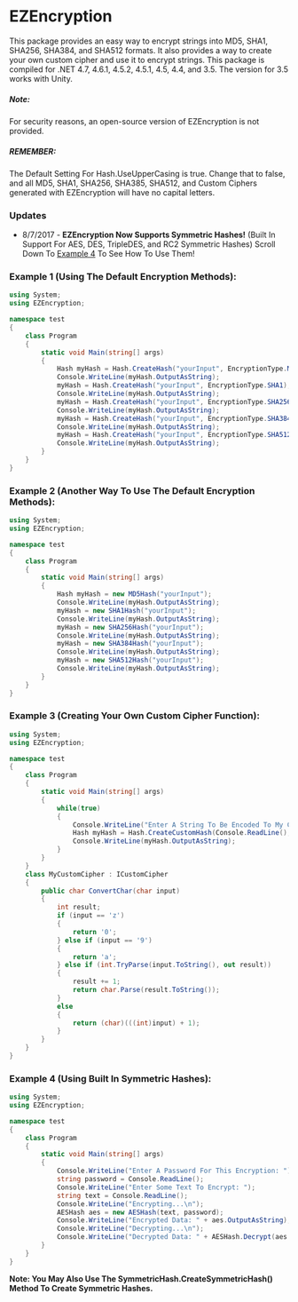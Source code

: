 # EZEncryption
This package provides an easy way to encrypt strings into MD5, SHA1, SHA256, SHA384, and SHA512 formats. It also provides a way to create your own custom cipher and use it to encrypt strings. This package is compiled for .NET 4.7, 4.6.1, 4.5.2, 4.5.1, 4.5, 4.4, and 3.5. The version for 3.5 works with Unity.

##### Note:
For security reasons, an open-source version of EZEncryption is not provided.

##### REMEMBER: 
The Default Setting For Hash.UseUpperCasing is true. Change that to false, and all MD5, SHA1, SHA256, SHA385, SHA512, and Custom Ciphers generated with EZEncryption will have no capital letters.

### Updates
- 8/7/2017 - <b>EZEncryption Now Supports Symmetric Hashes!</b> (Built In Support For AES, DES, TripleDES, and RC2 Symmetric Hashes) Scroll Down To [Example 4](https://github.com/gamergames123/EZEncryption#example-4-using-built-in-symmetric-hashes) To See How To Use Them! 


### Example 1 (Using The Default Encryption Methods):

```c#
using System;
using EZEncryption;

namespace test
{
    class Program
    {
        static void Main(string[] args)
        {
            Hash myHash = Hash.CreateHash("yourInput", EncryptionType.MD5);
            Console.WriteLine(myHash.OutputAsString);
            myHash = Hash.CreateHash("yourInput", EncryptionType.SHA1);
            Console.WriteLine(myHash.OutputAsString);
            myHash = Hash.CreateHash("yourInput", EncryptionType.SHA256);
            Console.WriteLine(myHash.OutputAsString);
            myHash = Hash.CreateHash("yourInput", EncryptionType.SHA384);
            Console.WriteLine(myHash.OutputAsString);
            myHash = Hash.CreateHash("yourInput", EncryptionType.SHA512);
            Console.WriteLine(myHash.OutputAsString);
        }
    }
}
```

### Example 2 (Another Way To Use The Default Encryption Methods):
```c#
using System;
using EZEncryption;

namespace test
{
    class Program
    {
        static void Main(string[] args)
        {
            Hash myHash = new MD5Hash("yourInput");
            Console.WriteLine(myHash.OutputAsString);
            myHash = new SHA1Hash("yourInput");
            Console.WriteLine(myHash.OutputAsString);
            myHash = new SHA256Hash("yourInput");
            Console.WriteLine(myHash.OutputAsString);
            myHash = new SHA384Hash("yourInput");
            Console.WriteLine(myHash.OutputAsString);
            myHash = new SHA512Hash("yourInput");
            Console.WriteLine(myHash.OutputAsString);
        }
    }
}
```


### Example 3 (Creating Your Own Custom Cipher Function):

```c#
using System;
using EZEncryption;

namespace test
{
    class Program
    {
        static void Main(string[] args)
        {
            while(true)
            {
                Console.WriteLine("Enter A String To Be Encoded To My Custom Cipher: ");
                Hash myHash = Hash.CreateCustomHash(Console.ReadLine(), new MyCustomCipher());
                Console.WriteLine(myHash.OutputAsString);
            }
        }
    }
    class MyCustomCipher : ICustomCipher
    {
        public char ConvertChar(char input)
        {
            int result;
            if (input == 'z')
            {
                return '0';
            } else if (input == '9')
            {
                return 'a';
            } else if (int.TryParse(input.ToString(), out result))
            {
                result += 1;
                return char.Parse(result.ToString());
            }
            else
            {
                return (char)(((int)input) + 1);
            }
        }
    }
}
```

### Example 4 (Using Built In Symmetric Hashes):
```c#
using System;
using EZEncryption;

namespace test
{
    class Program
    {
        static void Main(string[] args)
        {
            Console.WriteLine("Enter A Password For This Encryption: ");
            string password = Console.ReadLine();
            Console.WriteLine("Enter Some Text To Encrypt: ");
            string text = Console.ReadLine();
            Console.WriteLine("Encrypting...\n");
            AESHash aes = new AESHash(text, password);
            Console.WriteLine("Encrypted Data: " + aes.OutputAsString);
            Console.WriteLine("Decrypting...\n");
            Console.WriteLine("Decrypted Data: " + AESHash.Decrypt(aes.OutputAsByteArray, password));
        }
    }
}
```

<b>Note: You May Also Use The SymmetricHash.CreateSymmetricHash() Method To Create Symmetric Hashes.</b>
